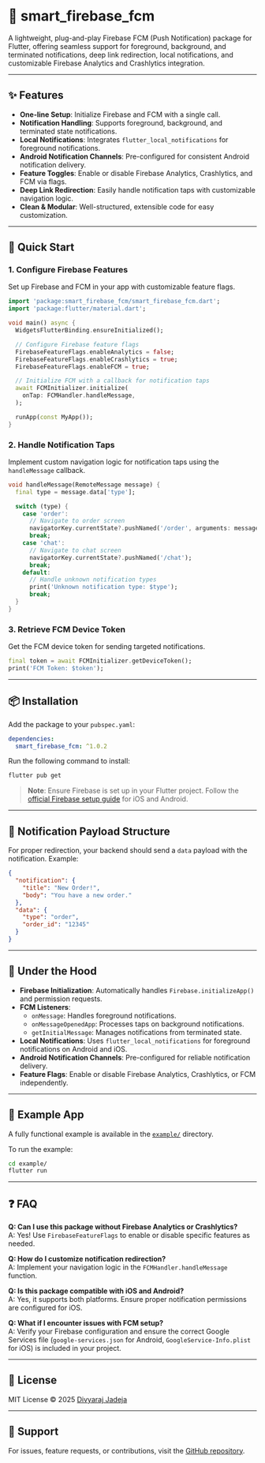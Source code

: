 # 🔔 smart_firebase_fcm

A lightweight, plug-and-play Firebase FCM (Push Notification) package for Flutter, offering seamless support for foreground, background, and terminated notifications, deep link redirection, local notifications, and customizable Firebase Analytics and Crashlytics integration.

---

## ✨ Features

- **One-line Setup**: Initialize Firebase and FCM with a single call.
- **Notification Handling**: Supports foreground, background, and terminated state notifications.
- **Local Notifications**: Integrates `flutter_local_notifications` for foreground notifications.
- **Android Notification Channels**: Pre-configured for consistent Android notification delivery.
- **Feature Toggles**: Enable or disable Firebase Analytics, Crashlytics, and FCM via flags.
- **Deep Link Redirection**: Easily handle notification taps with customizable navigation logic.
- **Clean & Modular**: Well-structured, extensible code for easy customization.

---

## 🚀 Quick Start

### 1. Configure Firebase Features

Set up Firebase and FCM in your app with customizable feature flags.

```dart
import 'package:smart_firebase_fcm/smart_firebase_fcm.dart';
import 'package:flutter/material.dart';

void main() async {
  WidgetsFlutterBinding.ensureInitialized();

  // Configure Firebase feature flags
  FirebaseFeatureFlags.enableAnalytics = false;
  FirebaseFeatureFlags.enableCrashlytics = true;
  FirebaseFeatureFlags.enableFCM = true;

  // Initialize FCM with a callback for notification taps
  await FCMInitializer.initialize(
    onTap: FCMHandler.handleMessage,
  );

  runApp(const MyApp());
}
```

### 2. Handle Notification Taps

Implement custom navigation logic for notification taps using the `handleMessage` callback.

```dart
void handleMessage(RemoteMessage message) {
  final type = message.data['type'];

  switch (type) {
    case 'order':
      // Navigate to order screen
      navigatorKey.currentState?.pushNamed('/order', arguments: message.data['order_id']);
      break;
    case 'chat':
      // Navigate to chat screen
      navigatorKey.currentState?.pushNamed('/chat');
      break;
    default:
      // Handle unknown notification types
      print('Unknown notification type: $type');
      break;
  }
}
```

### 3. Retrieve FCM Device Token

Get the FCM device token for sending targeted notifications.

```dart
final token = await FCMInitializer.getDeviceToken();
print('FCM Token: $token');
```

---

## 📦 Installation

Add the package to your `pubspec.yaml`:

```yaml
dependencies:
  smart_firebase_fcm: ^1.0.2
```

Run the following command to install:

```bash
flutter pub get
```

> **Note**: Ensure Firebase is set up in your Flutter project. Follow the [official Firebase setup guide](https://firebase.google.com/docs/flutter/setup) for iOS and Android.

---

## 🔧 Notification Payload Structure

For proper redirection, your backend should send a `data` payload with the notification. Example:

```json
{
  "notification": {
    "title": "New Order!",
    "body": "You have a new order."
  },
  "data": {
    "type": "order",
    "order_id": "12345"
  }
}
```

---

## 🧱 Under the Hood

- **Firebase Initialization**: Automatically handles `Firebase.initializeApp()` and permission requests.
- **FCM Listeners**:
  - `onMessage`: Handles foreground notifications.
  - `onMessageOpenedApp`: Processes taps on background notifications.
  - `getInitialMessage`: Manages notifications from terminated state.
- **Local Notifications**: Uses `flutter_local_notifications` for foreground notifications on Android and iOS.
- **Android Notification Channels**: Pre-configured for reliable notification delivery.
- **Feature Flags**: Enable or disable Firebase Analytics, Crashlytics, or FCM independently.

---

## 🧪 Example App

A fully functional example is available in the [`example/`](example/) directory.

To run the example:

```bash
cd example/
flutter run
```

---

## ❓ FAQ

**Q: Can I use this package without Firebase Analytics or Crashlytics?**  
A: Yes! Use `FirebaseFeatureFlags` to enable or disable specific features as needed.

**Q: How do I customize notification redirection?**  
A: Implement your navigation logic in the `FCMHandler.handleMessage` function.

**Q: Is this package compatible with iOS and Android?**  
A: Yes, it supports both platforms. Ensure proper notification permissions are configured for iOS.

**Q: What if I encounter issues with FCM setup?**  
A: Verify your Firebase configuration and ensure the correct Google Services file (`google-services.json` for Android, `GoogleService-Info.plist` for iOS) is included in your project.

---

## 📄 License

MIT License © 2025 [Divyaraj Jadeja](https://github.com/jadejadivyaraj04)

---

## 💬 Support

For issues, feature requests, or contributions, visit the [GitHub repository](https://github.com/jadejadivyaraj04/smart_firebase_fcm).
```